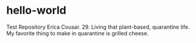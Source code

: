 # hello-world
Test Repository
Erica Cousar. 29. Living that plant-based, quarantine life.
My favorite thing to make in quarantine is grilled cheese.
